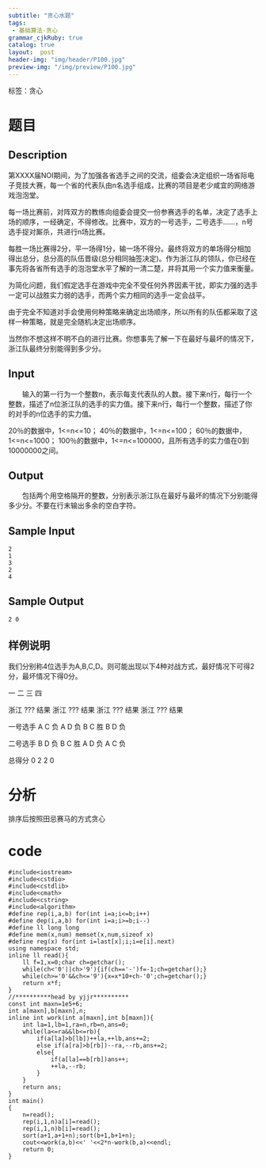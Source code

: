 ```yaml
---
subtitle: "贪心水题"
tags: 
 - 基础算法-贪心
grammar_cjkRuby: true
catalog: true
layout:  post
header-img: "img/header/P100.jpg"
preview-img: "/img/preview/P100.jpg"
---
```


﻿标签：贪心

# 题目

## Description

第XXXX届NOI期间，为了加强各省选手之间的交流，组委会决定组织一场省际电子竞技大赛，每一个省的代表队由n名选手组成，比赛的项目是老少咸宜的网络游戏泡泡堂。

每一场比赛前，对阵双方的教练向组委会提交一份参赛选手的名单，决定了选手上场的顺序，一经确定，不得修改。比赛中，双方的一号选手，二号选手……，n号选手捉对厮杀，共进行n场比赛。

每胜一场比赛得2分，平一场得1分，输一场不得分。最终将双方的单场得分相加得出总分，总分高的队伍晋级(总分相同抽签决定)。作为浙江队的领队，你已经在事先将各省所有选手的泡泡堂水平了解的一清二楚，并将其用一个实力值来衡量。

为简化问题，我们假定选手在游戏中完全不受任何外界因素干扰，即实力强的选手一定可以战胜实力弱的选手，而两个实力相同的选手一定会战平。

由于完全不知道对手会使用何种策略来确定出场顺序，所以所有的队伍都采取了这样一种策略，就是完全随机决定出场顺序。

当然你不想这样不明不白的进行比赛。你想事先了解一下在最好与最坏的情况下，浙江队最终分别能得到多少分。
　　
## Input

　　输入的第一行为一个整数n，表示每支代表队的人数。接下来n行，每行一个整数，描述了n位浙江队的选手的实力值。接下来n行，每行一个整数，描述了你的对手的n位选手的实力值。 

20％的数据中，1<=n<=10； 
40％的数据中，1<=n<=100； 
60％的数据中，1<=n<=1000； 
100％的数据中，1<=n<=100000，且所有选手的实力值在0到10000000之间。
## Output

　　包括两个用空格隔开的整数，分别表示浙江队在最好与最坏的情况下分别能得多少分。不要在行末输出多余的空白字符。

## Sample Input
```
2
1
3
2
4
```
## Sample Output
```
2 0
```
## 样例说明

我们分别称4位选手为A,B,C,D。则可能出现以下4种对战方式，最好情况下可得2分，最坏情况下得0分。

一	二	三	四

浙江	???	结果	浙江	???	结果	浙江	???	结果	浙江	???	结果

一号选手	A	C	负	A	D	负	B	C	胜	B	D	负

二号选手	B	D	负	B	C	胜	A	D	负	A	C	负

总得分	0	2	2	0

# 分析

排序后按照田忌赛马的方式贪心

# code
```
#include<iostream>
#include<cstdio>
#include<cstdlib>
#include<cmath>
#include<cstring>
#include<algorithm>
#define rep(i,a,b) for(int i=a;i<=b;i++)
#define dep(i,a,b) for(int i=a;i>=b;i--)
#define ll long long
#define mem(x,num) memset(x,num,sizeof x)
#define reg(x) for(int i=last[x];i;i=e[i].next)
using namespace std;
inline ll read(){
	ll f=1,x=0;char ch=getchar();
	while(ch<'0'||ch>'9'){if(ch=='-')f=-1;ch=getchar();}
	while(ch>='0'&&ch<='9'){x=x*10+ch-'0';ch=getchar();}
	return x*f;
}
//**********head by yjjr**********
const int maxn=1e5+6;
int a[maxn],b[maxn],n;
inline int work(int a[maxn],int b[maxn]){
	int la=1,lb=1,ra=n,rb=n,ans=0;
	while(la<=ra&&lb<=rb){
		if(a[la]>b[lb])++la,++lb,ans+=2;
		else if(a[ra]>b[rb])--ra,--rb,ans+=2;
		else{
			if(a[la]==b[rb])ans++;
			++la,--rb;
		}
	}
	return ans;
}
int main()
{
	n=read();
	rep(i,1,n)a[i]=read();
	rep(i,1,n)b[i]=read();
	sort(a+1,a+1+n);sort(b+1,b+1+n);
	cout<<work(a,b)<<' '<<2*n-work(b,a)<<endl;
	return 0;
}
```